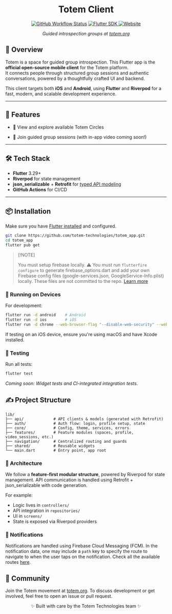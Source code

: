 <div align="center">
<h1>Totem Client</h1>
<a href="https://github.com/totem-technologies/totem_app/actions/workflows/build.yaml"><img alt="GitHub Workflow Status" src="https://img.shields.io/github/actions/workflow/status/totem-technologies/totem_app/build.yaml?color=%2320A920"></a>
<a href="https://pub.dev/packages/flutter">
  <img alt="Flutter SDK" src="https://img.shields.io/badge/flutter-%3E%3D3.29-blue?logo=flutter&style=flat-square">
</a>
<a href="https://totem.org">
  <img alt="Website" src="https://img.shields.io/badge/visit-totem.org-orange?style=flat-square">
</a>
<p><em>Guided introspection groups at <a href="https://www.totem.org">totem.org</a></em></p>
</div>

## 🧭 Overview

Totem is a space for guided group introspection. This Flutter app is the **official open-source mobile client** for the Totem platform.  
It connects people through structured group sessions and authentic conversations, powered by a thoughtfully crafted UI and backend.

This client targets both **iOS** and **Android**, using **Flutter** and **Riverpod** for a fast, modern, and scalable development experience.

---

## 🚀 Features

- 📅 View and explore available Totem Circles
<!-- - 🔐 Secure authentication and onboarding -->
- 💬 Join guided group sessions (with in-app video coming soon!)
  <!-- - 🧘 Personalized user profile and avatar -->
  <!-- - 🔔 Push notification integration -->
  <!-- - 🧪 CI/CD with GitHub Actions -->

---

## 🛠 Tech Stack

- **Flutter** 3.29+
- **Riverpod** for state management
- **json_serializable** + **Retrofit** for [typed API modeling](./swagger_parser.yaml)
- **GitHub Actions** for CI/CD

---

## 📦 Installation

Make sure you have [Flutter installed](https://docs.flutter.dev/get-started/install) and configured.

```bash
git clone https://github.com/totem-technologies/totem_app.git
cd totem_app
flutter pub get
```

> \[!NOTE]
>
> You must setup firebase locally.
> ⚠️ You must run `flutterfire configure` to generate firebase_options.dart and add your own Firebase config files (google-services.json, GoogleService-Info.plist) locally. These files are not committed to the repo. [Learn more](https://firebase.google.com/docs/flutter/setup)

### 📲 Running on Devices

For development:

```bash
flutter run -d android    # Android
flutter run -d ios        # iOS
flutter run -d chrome --web-browser-flag "--disable-web-security" --web-experimental-hot-reload     # Web (temporary testing)
```

If testing on an iOS device, ensure you're using macOS and have Xcode installed.

### 🧪 Testing

Run all tests:

```bash
flutter test
```

_Coming soon: Widget tests and CI-integrated integration tests._

## ✍️ Project Structure

```
lib/
├── api/             # API clients & models (generated with Retrofit)
├── auth/            # Auth flow: login, profile setup, state
├── core/            # Config, theme, services, errors
├── features/        # Feature modules (spaces, profile, video_sessions, etc.)
├── navigation/      # Centralized routing and guards
├── shared/          # Reusable widgets
└── main.dart        # Entry point, app root
```

### 📐 Architecture

We follow a **feature-first modular structure**, powered by Riverpod for state management.
API communication is handled using Retrofit + json_serializable with code generation.

For example:

- Logic lives in `controllers/`
- API integration in `repositories/`
- UI in `screens/`
- State is exposed via Riverpod providers

### 🔔 Notifications

Notifications are handled using Firebase Cloud Messaging (FCM). In the notification data, one may include a `path` key to specify the route to navigate to when the user taps on the notification. Check all the available routes [here](./lib/navigation/route_names.dart). 

## 👥 Community

Join the Totem movement at [totem.org](https://www.totem.org).
To discuss development or get involved, feel free to open an issue or pull request.

<div align="center"> ✨ Built with care by the Totem Technologies team ✨ </div>
